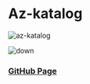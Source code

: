 # Az-katalog

![az-katalog](https://user-images.githubusercontent.com/62444892/142073338-e3288f29-ef66-40be-8a1c-8505b160eda1.png)

![down](https://user-images.githubusercontent.com/62444892/142079755-da65a866-864c-450b-8237-e38114ed30b3.gif)
### [GitHub Page](https://sabuhi0.github.io/az-kataloq/)
  
  
  
